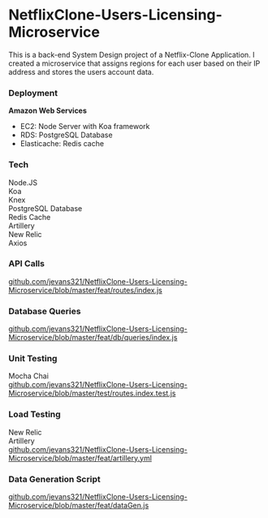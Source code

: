 # NetflixClone-Users-Licensing-Microservice
This is a back-end System Design project of a Netflix-Clone Application. I created a microservice that assigns regions for each user based on their IP address and stores the users account data.

### Deployment
**Amazon Web Services**<br/>
* EC2: Node Server with Koa framework<br/>
* RDS: PostgreSQL Database<br/>
* Elasticache: Redis cache<br/>

### Tech
Node.JS<br/>
Koa<br/>
Knex<br/>
PostgreSQL Database<br/>
Redis Cache<br/>
Artillery<br/>
New Relic<br/>
Axios

### API Calls
[github.com/jevans321/NetflixClone-Users-Licensing-Microservice/blob/master/feat/routes/index.js
](https://github.com/jevans321/NetflixClone-Users-Licensing-Microservice/blob/master/feat/routes/index.js)

### Database Queries
[github.com/jevans321/NetflixClone-Users-Licensing-Microservice/blob/master/feat/db/queries/index.js
](https://github.com/jevans321/NetflixClone-Users-Licensing-Microservice/blob/master/feat/db/queries/index.js)

### Unit Testing
Mocha Chai<br/>
[github.com/jevans321/NetflixClone-Users-Licensing-Microservice/blob/master/test/routes.index.test.js](https://github.com/jevans321/NetflixClone-Users-Licensing-Microservice/blob/master/test/routes.index.test.js)

### Load Testing
New Relic<br/>
Artillery<br/>
[github.com/jevans321/NetflixClone-Users-Licensing-Microservice/blob/master/feat/artillery.yml](https://github.com/jevans321/NetflixClone-Users-Licensing-Microservice/blob/master/feat/artillery.yml)

### Data Generation Script
[github.com/jevans321/NetflixClone-Users-Licensing-Microservice/blob/master/feat/dataGen.js](https://github.com/jevans321/NetflixClone-Users-Licensing-Microservice/blob/master/feat/dataGen.js)

